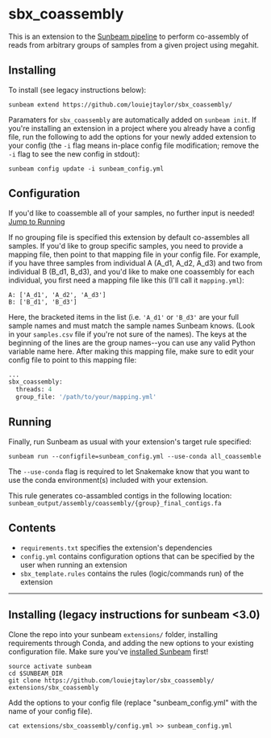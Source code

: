 # sbx_coassembly
This is an extension to the [Sunbeam pipeline](https://github.com/sunbeam-labs/sunbeam) to perform co-assembly of reads from arbitrary groups of samples from a given project using megahit.

## Installing

To install (see legacy instructions below):

    sunbeam extend https://github.com/louiejtaylor/sbx_coassembly/

Paramaters for `sbx_coassembly` are automatically added on `sunbeam init`. If you're installing an extension in a project where you already have a config file, run the following to add the options for your newly added extension to your config (the `-i` flag means in-place config file modification; remove the `-i` flag to see the new config in stdout):

    sunbeam config update -i sunbeam_config.yml

## Configuration

If you'd like to coassemble all of your samples, no further input is needed! [Jump to Running](https://github.com/louiejtaylor/sbx_coassembly#running)

If no grouping file is specified this extension by default co-assembles all samples. If you'd like to group specific samples, you need to provide a mapping file, then point to that mapping file in your config file. For example, if you have three samples from individual A (A_d1, A_d2, A_d3) and two from individual B (B_d1, B_d3), and you'd like to make one coassembly for each individual, you first need a mapping file like this (I'll call it `mapping.yml`):

    A: ['A_d1', 'A_d2', 'A_d3']
    B: ['B_d1', 'B_d3']

Here, the bracketed items in the list (i.e. `'A_d1'` or `'B_d3'` are your full sample names and must match the sample names Sunbeam knows. (Look in your `samples.csv` file if you're not sure of the names). The keys at the beginning of the lines are the group names--you can use any valid Python variable name here. After making this mapping file, make sure to edit your config file to point to this mapping file:

```python
...
sbx_coassembly:
  threads: 4
  group_file: '/path/to/your/mapping.yml'
```

## Running

Finally, run Sunbeam as usual with your extension's target rule specified:

    sunbeam run --configfile=sunbeam_config.yml --use-conda all_coassemble

The `--use-conda` flag is required to let Snakemake know that you want to use the conda environment(s) included with your extension.

This rule generates co-assambled contigs in the following location: `sunbeam_output/assembly/coassembly/{group}_final_contigs.fa`

## Contents

 - `requirements.txt` specifies the extension's dependencies
 - `config.yml` contains configuration options that can be specified by the user when running an extension
 - `sbx_template.rules` contains the rules (logic/commands run) of the extension
 
------

## Installing (legacy instructions for sunbeam <3.0)

Clone the repo into your sunbeam `extensions/` folder, installing requirements through Conda, and adding the new options to your existing configuration file. Make sure you've [installed Sunbeam](https://sunbeam.readthedocs.io/en/latest/quickstart.html) first!

    source activate sunbeam
    cd $SUNBEAM_DIR
    git clone https://github.com/louiejtaylor/sbx_coassembly/ extensions/sbx_coassembly

Add the options to your config file (replace "sunbeam_config.yml" with the name of your config file).

    cat extensions/sbx_coassembly/config.yml >> sunbeam_config.yml

